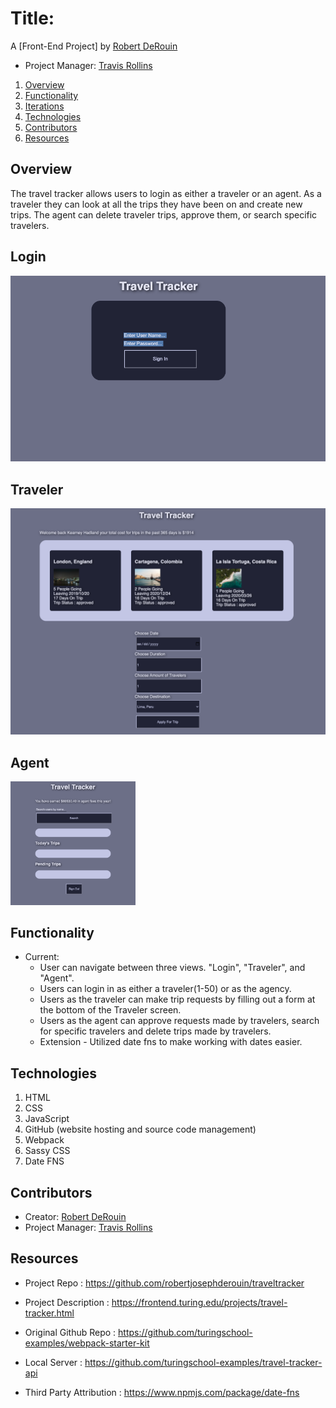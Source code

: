 # Title:

A [Front-End Project] by [Robert DeRouin](https://github.com/robertjosephderouin)

* Project Manager: [Travis Rollins](https://github.com/Kalikoze)

1. [Overview](#overview)
2. [Functionality](#functionality)
3. [Iterations](#iterations)
4. [Technologies](#technologies)
5. [Contributors](#contributors)
6. [Resources](#resources)

## Overview

The travel tracker allows users to login as either a traveler or an agent.  As a traveler they can look at all the trips they have been on and create new trips.  The agent can delete traveler trips, approve them, or search specific travelers.

## Login

<img width="750" alt="Login Screen" src="./src/images/login.png">

## Traveler

<img width="750" alt="Traveler Screen" src="./src/images/traveler.png">

## Agent

<img width="200" alt="Agent Screen" src="./src/images/agent.png">

## Functionality

* Current:
  * User can navigate between three views. "Login", "Traveler", and "Agent".
  * Users can login in as either a traveler(1-50) or as the agency.
  * Users as the traveler can make trip requests by filling out a form at the bottom of the Traveler screen.
  * Users as the agent can approve requests made by travelers, search for specific travelers and delete trips made by travelers.
  * Extension - Utilized date fns to make working with dates easier. 

## Technologies

1. HTML
2. CSS
3. JavaScript
4. GitHub (website hosting and source code management)
5. Webpack
6. Sassy CSS
7. Date FNS

## Contributors

* Creator: [Robert DeRouin](https://github.com/robertjosephderouin)
* Project Manager: [Travis Rollins](https://github.com/Kalikoze)

## Resources

* Project Repo : https://github.com/robertjosephderouin/traveltracker

* Project Description : https://frontend.turing.edu/projects/travel-tracker.html

* Original Github Repo : https://github.com/turingschool-examples/webpack-starter-kit

* Local Server : https://github.com/turingschool-examples/travel-tracker-api

* Third Party Attribution : https://www.npmjs.com/package/date-fns

